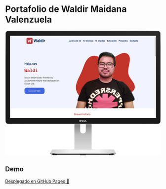 # Portafolio de Waldir Maidana Valenzuela

![Mockup del portafolio](./recursos/imagenes/mockup/mockuuups-dMBWWDwKHB2FY6WYNTGKTP.png)

## Demo

<a href="https://zidjian.github.io/portafolio-wmv/" target="_blank">Desplegado en GitHub Pages 🚀</a>